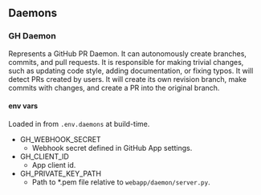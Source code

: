 ## Daemons

### GH Daemon
Represents a GitHub PR Daemon. It can autonomously create branches, commits, and pull requests. It is responsible for making trivial changes, such as updating code style, adding documentation, or fixing typos.
It will detect PRs created by users. It will create its own revision branch, make commits with changes, and create a PR into the original branch.

#### env vars
Loaded in from `.env.daemons` at build-time.

- GH_WEBHOOK_SECRET
  - Webhook secret defined in GitHub App settings.
- GH_CLIENT_ID
  - App client id.
- GH_PRIVATE_KEY_PATH
  - Path to *.pem file relative to `webapp/daemon/server.py`.
